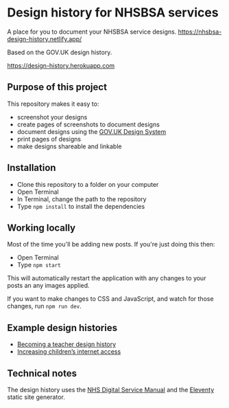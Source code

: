 # Design history for NHSBSA services

A place for you to document your NHSBSA service designs.
<https://nhsbsa-design-history.netlify.app/>

Based on the GOV.UK design history. 

<https://design-history.herokuapp.com>

## Purpose of this project

This repository makes it easy to:

* screenshot your designs
* create pages of screenshots to document designs
* document designs using the [GOV.UK Design System](https://design-system.service.gov.uk/)
* print pages of designs
* make designs shareable and linkable

## Installation

* Clone this repository to a folder on your computer
* Open Terminal
* In Terminal, change the path to the repository
* Type `npm install` to install the dependencies

## Working locally

Most of the time you'll be adding new posts. If you're just doing this then:

* Open Terminal
* Type `npm start`

This will automatically restart the application with any changes to your posts an any images applied.

If you want to make changes to CSS and JavaScript, and watch for those changes, run `npm run dev`.

## Example design histories

* [Becoming a teacher design history](https://bat-design-history.netlify.app)
* [Increasing children’s internet access](https://increasing-access-history.herokuapp.com/)

## Technical notes

The design history uses the [NHS Digital Service Manual](https://service-manual.nhs.uk/) and the [Eleventy](https://www.11ty.dev) static site generator.
